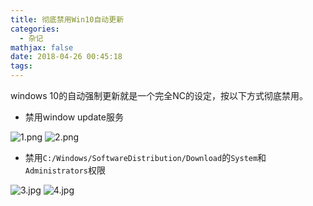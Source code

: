 ```yaml
---
title: 彻底禁用Win10自动更新
categories:
  - 杂记
mathjax: false
date: 2018-04-26 00:45:18
tags:
---
```


windows 10的自动强制更新就是一个完全NC的设定，按以下方式彻底禁用。

 - 禁用window update服务

![1.png](1.png)
![2.png](2.png)

 - 禁用`C:/Windows/SoftwareDistribution/Download`的`System`和`Administrators`权限

![3.jpg](3.jpg)
![4.jpg](4.jpg)
